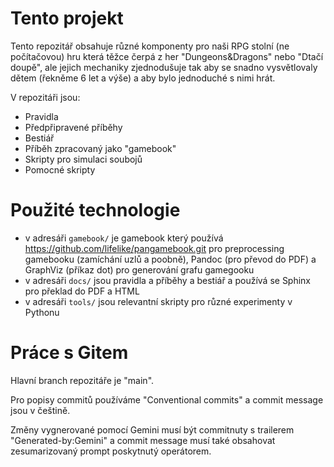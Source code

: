 # Tento projekt

Tento repozitář obsahuje různé komponenty pro naši RPG stolní (ne počítačovou) hru která těžce čerpá z her "Dungeons&Dragons" nebo "Dtačí doupě", ale jejich mechaniky zjednodušuje tak aby se snadno vysvětlovaly dětem (řekněme 6 let a výše) a aby bylo jednoduché s nimi hrát.

V repozitáři jsou:

* Pravidla
* Předpřipravené příběhy
* Bestiář
* Příběh zpracovaný jako "gamebook"
* Skripty pro simulaci soubojů
* Pomocné skripty


# Použité technologie

* v adresáři `gamebook/` je gamebook který používá https://github.com/lifelike/pangamebook.git pro preprocessing gamebooku (zamíchání uzlů a poobně), Pandoc (pro převod do PDF) a GraphViz (příkaz dot) pro generování grafu gamegooku
* v adresáři `docs/` jsou pravidla a příběhy a bestiář a používá se Sphinx pro překlad do PDF a HTML
* v adresáři `tools/` jsou relevantní skripty pro různé experimenty v Pythonu


# Práce s Gitem

Hlavní branch repozitáře je "main".

Pro popisy commitů používáme "Conventional commits" a commit message jsou v češtině.

Změny vygnerované pomocí Gemini musí být commitnuty s trailerem "Generated-by:Gemini" a commit message musí také obsahovat zesumarizovaný prompt poskytnutý operátorem.
